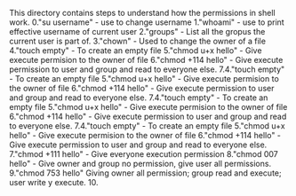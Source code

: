 This directory contains steps to understand how the permissions in shell work.
0."su username" - use to change username
1."whoami" - use to print effective username of current user
2."groups" - List all the gropus the current user is part of.
3."chown" - Used to change the owner of a file 
4."touch empty" - To create an empty file 
5."chmod u+x hello" - Give execute permision to the owner of file
6."chmod +114 hello" - Give execute permission to user and group and read to everyone else.
7.4."touch empty" - To create an empty file 
5."chmod u+x hello" - Give execute permision to the owner of file
6."chmod +114 hello" - Give execute permission to user and group and read to everyone else.
7.4."touch empty" - To create an empty file 
5."chmod u+x hello" - Give execute permision to the owner of file
6."chmod +114 hello" - Give execute permission to user and group and read to everyone else.
7.4."touch empty" - To create an empty file 
5."chmod u+x hello" - Give execute permision to the owner of file
6."chmod +114 hello" - Give execute permission to user and group and read to everyone else.
7."chmod +111 hello" - Give everyone execution permission
8."chmod 007 hello" - Give owner and group no permission, give user all permissions.
9."chmod 753 hello" Giving owner all permission; group read and execute; user write y execute.
10.
